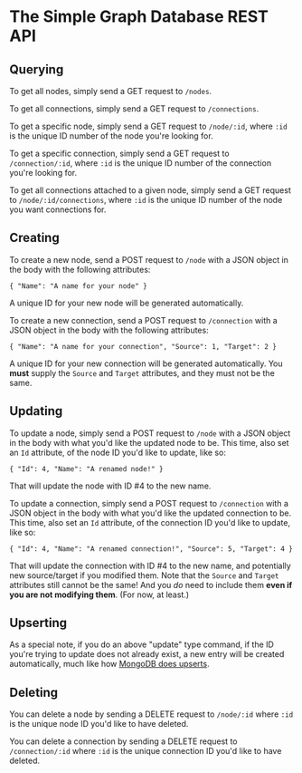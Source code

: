 # The Simple Graph Database REST API

## Querying

To get all nodes, simply send a GET request to `/nodes`.

To get all connections, simply send a GET request to `/connections`.

To get a specific node, simply send a GET request to `/node/:id`, where `:id` is the unique ID number of the node you're looking for.

To get a specific connection, simply send a GET request to `/connection/:id`, where `:id` is the unique ID number of the connection you're looking for.

To get all connections attached to a given node, simply send a GET request to `/node/:id/connections`, where `:id` is the unique ID number of the node you want connections for.

## Creating

To create a new node, send a POST request to `/node` with a JSON object in the body with the following attributes:

    { "Name": "A name for your node" }

A unique ID for your new node will be generated automatically.

To create a new connection, send a POST request to `/connection` with a JSON object in the body with the following attributes: 

    { "Name": "A name for your connection", "Source": 1, "Target": 2 }

A unique ID for your new connection will be generated automatically. You **must** supply the `Source` and `Target` attributes, and they must not be the same.

## Updating

To update a node, simply send a POST request to `/node` with a JSON object in the body with what you'd like the updated node to be. This time, also set an `Id` attribute, of the node ID you'd like to update, like so:

    { "Id": 4, "Name": "A renamed node!" }

That will update the node with ID #4 to the new name.

To update a connection, simply send a POST request to `/connection` with a JSON object in the body with what you'd like the updated connection to be. This time, also set an `Id` attribute, of the connection ID you'd like to update, like so:

    { "Id": 4, "Name": "A renamed connection!", "Source": 5, "Target": 4 }

That will update the connection with ID #4 to the new name, and potentially new source/target if you modified them. Note that the `Source` and `Target` attributes still cannot be the same! And you *do* need to include them **even if you are not modifying them**. (For now, at least.)

## Upserting

As a special note, if you do an above "update" type command, if the ID you're trying to update does not already exist, a new entry will be created automatically, much like how [MongoDB does upserts](http://docs.mongodb.org/manual/reference/method/db.collection.update/).

## Deleting

You can delete a node by sending a DELETE request to `/node/:id` where `:id` is the unique node ID you'd like to have deleted.

You can delete a connection by sending a DELETE request to `/connection/:id` where `:id` is the unique connection ID you'd like to have deleted.